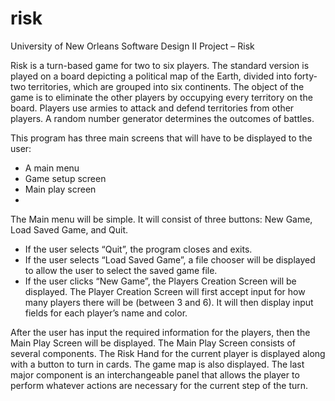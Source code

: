 risk
====

University of New Orleans Software Design II Project – Risk

Risk is a turn-based game for two to six players. The standard version is played on a board depicting a political map of the Earth, divided into forty-two territories, which are grouped into six continents. The object of the game is to eliminate the other players by occupying every territory on the board. Players use armies to attack and defend territories from other players. A random number generator determines the outcomes of battles.

This program has three main screens that will have to be displayed to the user:
- A main menu
- Game setup screen
- Main play screen
- 
The Main menu will be simple. It will consist of three buttons: New Game, Load Saved Game, and Quit.
- If the user selects “Quit”, the program closes and exits.
- If the user selects “Load Saved Game”, a file chooser will be displayed to allow the user to select the saved game file.
- If the user clicks “New Game”, the Players Creation Screen will be displayed. The Player Creation Screen will first accept input for how many players there will be (between 3 and 6). It will then display input fields for each player’s name and color.

After the user has input the required information for the players, then the Main Play Screen will be displayed. The Main Play Screen consists of several components. The Risk Hand for the current player is displayed along with a button to turn in cards. The game map is also displayed. The last major component is an interchangeable panel that allows the player to perform whatever actions are necessary for the current step of the turn.
